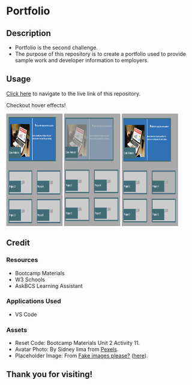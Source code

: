 # Portfolio

## Description

- Portfolio is the second challenge.
- The purpose of this repository is to create a portfolio used to provide sample work and developer information to employers.

## Usage

[Click here](https://hbarry89.github.io/Portfolio/) to navigate to the live link of this repository.

Checkout hover effects!

<img src="./assets/demo-images/normal.png" alt="Demo Image 1" width="150" height="300">
<img src="./assets/demo-images/hover1.png" alt="Demo Image 1" width="150" height="300">
<img src="/assets/demo-images/hover2.png" alt="Demo Image 1" width="150" height="300">

## Credit
### Resources
- Bootcamp Materials
- W3 Schools
- AskBCS Learning Assistant

### Applications Used
- VS Code

### Assets
- Reset Code: Bootcamp Materials Unit 2 Activity 11. 
- Avatar Photo: By Sidney lima from [Pexels](https://www.pexels.com/photo/silhouette-photography-of-woman-2011639/).
- Placeholder Image: From [Fake images please?](https://fakeimg.pl/) ([here](https://fakeimg.pl/200x100/)).

## Thank you for visiting!